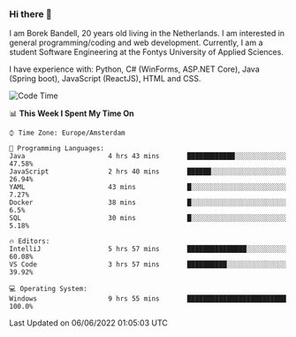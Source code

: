 ### Hi there 👋

I am Borek Bandell, 20 years old living in the Netherlands. I am interested in general programming/coding and web development. Currently, I am a student Software Engineering at the Fontys University of Applied Sciences.

I have experience with: Python, C# (WinForms, ASP.NET Core), Java (Spring boot), JavaScript (ReactJS), HTML and CSS.

<!--START_SECTION:waka-->
![Code Time](http://img.shields.io/badge/Code%20Time-169%20hrs%209%20mins-blue)

📊 **This Week I Spent My Time On** 

```text
⌚︎ Time Zone: Europe/Amsterdam

💬 Programming Languages: 
Java                     4 hrs 43 mins       ████████████░░░░░░░░░░░░░   47.58% 
JavaScript               2 hrs 40 mins       ██████░░░░░░░░░░░░░░░░░░░   26.94% 
YAML                     43 mins             █░░░░░░░░░░░░░░░░░░░░░░░░   7.27% 
Docker                   38 mins             █░░░░░░░░░░░░░░░░░░░░░░░░   6.5% 
SQL                      30 mins             █░░░░░░░░░░░░░░░░░░░░░░░░   5.18%

🔥 Editors: 
IntelliJ                 5 hrs 57 mins       ███████████████░░░░░░░░░░   60.08% 
VS Code                  3 hrs 57 mins       ██████████░░░░░░░░░░░░░░░   39.92%

💻 Operating System: 
Windows                  9 hrs 55 mins       █████████████████████████   100.0%

```


 Last Updated on 06/06/2022 01:05:03 UTC
<!--END_SECTION:waka-->

<!--**tcBorek2002/tcBorek2002** is a ✨ _special_ ✨ repository because its `README.md` (this file) appears on your GitHub profile.

Here are some ideas to get you started:

- 🔭 I’m currently working on ...
- 🌱 I’m currently learning ...
- 👯 I’m looking to collaborate on ...
- 🤔 I’m looking for help with ...
- 💬 Ask me about ...
- 📫 How to reach me: ...
- 😄 Pronouns: ...
- ⚡ Fun fact: ...
-->
